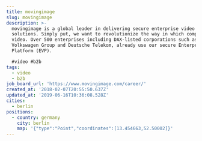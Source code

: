 ```yaml
---
title: movingimage
slug: movingimage
description: >-
  movingimage is a global leader in delivering secure enterprise video
  solutions. Simply put, we want to revolutionize the way in which companies use
  video. Over 500 enterprises including DAX-listed corporations such as the
  Volkswagen Group and Deutsche Telekom, already use our secure Enterprise Video
  Platform (EVP). 

  #video #b2b
tags:
  - video
  - b2b
job_board_url: 'https://www.movingimage.com/career/'
created_at: '2018-02-07T20:55:50.637Z'
updated_at: '2019-06-16T10:36:08.528Z'
cities:
  - berlin
positions:
  - country: germany
    city: berlin
    map: '{"type":"Point","coordinates":[13.454663,52.50002]}'
---
```


